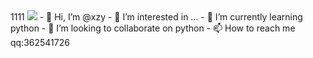 <head>
         <style type="text/css">
           body {
                  background-image: url('https://i.niupic.com/images/2021/11/06/9FO4.jpg') no-repeat center center fixed;
                  -webkit-background-size: cover;
		-o-background-size: cover;                
		background-size: cover;
                }
          </style>
</head>
<body>
</body>
1111
<img src="file:///C:\Users\36254\Desktop\blog1\source\images\text.jpg" />
- 👋 Hi, I’m @xzy
- 👀 I’m interested in ...
- 🌱 I’m currently learning python
- 💞️ I’m looking to collaborate on python
- 📫 How to reach me qq:362541726


